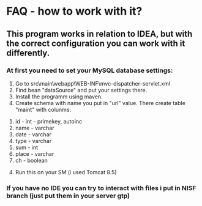 # FAQ - how to work with it?
## This program works in relation to IDEA, but with the correct configuration you can work with it differently.

### At first you need to set your MySQL database settings:
1. Go to src\main\webapp\WEB-INF\mvc-dispatcher-servlet.xml
2. Find bean "dataSource" and put your settings there.
5. Install the programm using maven.
3. Create schema with name you put in "url" value.
   There create table "maint" with colunms:
  1) id - int - primekey, autoinc
  2) name - varchar
  3) date - varchar
  4) type - varchar
  5) sum - int
  6) place - varchar
  7) ch - boolean
4. Run this on your SM (i used Tomcat 8.5)

### If you have no IDE you can try to interact with files i put in NISF branch (just put them in your server gtp)
